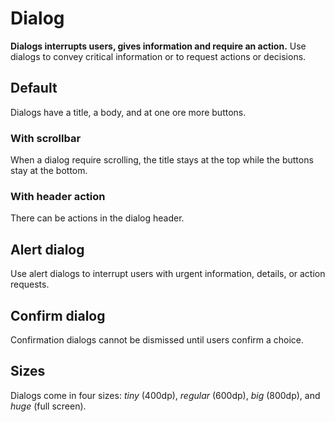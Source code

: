 # Dialog

**Dialogs interrupts users, gives information and require an action.**
Use dialogs to convey critical information or to request actions or decisions.

## Default

Dialogs have a title, a body, and at one ore more buttons.

<demo-block component="dialog" partial="default" has-theme-switcher="false"></demo-block>

### With scrollbar

When a dialog require scrolling, the title stays at the top while the buttons stay at the bottom.

<demo-block component="dialog" partial="scrollable" has-theme-switcher="false"></demo-block>

### With header action

There can be actions in the dialog header.

<demo-block component="dialog" partial="action" has-theme-switcher="false"></demo-block>

## Alert dialog

Use alert dialogs to interrupt users with urgent information, details, or action requests.

<demo-block component="dialog" partial="alert" has-theme-switcher="false"></demo-block>

## Confirm dialog

Confirmation dialogs cannot be dismissed until users confirm a choice.

<demo-block component="dialog" partial="confirm" has-theme-switcher="false"></demo-block>

## Sizes

Dialogs come in four sizes: _tiny_ (400dp), _regular_ (600dp), _big_ (800dp), and _huge_ (full screen).

<demo-block component="dialog" partial="sizes" has-theme-switcher="false"></demo-block>
